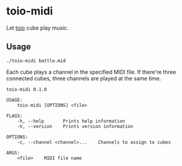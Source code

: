 # toio-midi

Let [toio](https://toio.io/) cube play music.

## Usage

```
./toio-midi battle.mid
```

Each cube plays a channel in the specified MIDI file.
If there're three connected cubes, three channels are played at the same time.

```
toio-midi 0.1.0

USAGE:
    toio-midi [OPTIONS] <file>

FLAGS:
    -h, --help       Prints help information
    -V, --version    Prints version information

OPTIONS:
    -c, --channel <channel>...    Channels to assign to cubes

ARGS:
    <file>    MIDI file name
```
